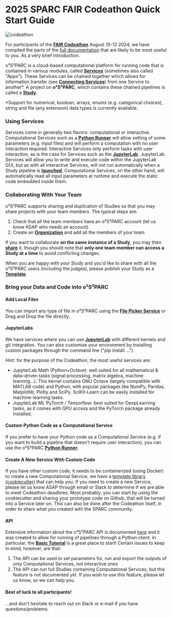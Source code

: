 # 2025 SPARC FAIR Codeathon Quick Start Guide

![codeathon](https://images.ctfassets.net/6bya4tyw8399/2qgsOmFnm7wYIfRrPrqbgx/ae3255858aa12bfcebb52e95c7cacffe/codeathon-graphic.png)

For participants of the [**FAIR Codeathon**](https://sparc.science/news-and-events/events/2023sparc-codeathon) August 10-12 2024, we have compiled the parts of the [full documentation](https://docs.osparc.io/#/) that are likely to be most useful to you. As a very brief introduction.

o²S²PARC is a cloud-based computational platform for running code that is contained in various modules, called [**Services**](../docs/platform_introduction/services.md) (sometimes also called "Apps"). These Services can be chained together which allows for information transfer (see [**Connecting Services**](../docs/study_setup/connecting_services.md)) from one Service to another\*. A project on **o²S²PARC**, which contains these chained pipelines is called a [**Study**](../docs/platform_introduction/studies.md).

*Support for numerical, boolean, arrays, enums (e.g. categorical choices), string and file (any extension) data types is currently available.
### Using Services
Services come in generally two flavors: computational or interactive. Computational Services such as a [**Python Runner**](../docs/tutorials/python_runner.md) will allow setting of some parameters (e.g. input files) and will perform a computation with no user interaction required. Interactive Services only perform tasks with user interaction, as is the case for Services such as the [**JupyterLab**](../docs/study_setup/JupyterLabs.md). JupyterLab Services will allow you to write and execute code within the JupyterLab GUI, but as with all interactive Services, will not run automatically when a Study pipeline is [**launched**](../docs/study_setup/run_simulation.md). Computational Services, on the other hand, will automatically read all input parameters at runtime and execute the static code embedded inside them. 

### Collaborating With Your Team
o²S²PARC supports sharing and duplication of Studies so that you may share projects with your team members. The typical steps are:
1. Check that all the team members have an o²S²PARC account (let us know ASAP who needs an account)
2. Create an [**Organization**](../docs/study_setup/sharestudy?id=organization) and add all the members of your team

If you want to collaborate **on the same instance of a Study**, you may then [**share**](../docs/study_setup/sharestudy?id=sharing-a-study) it, though you should note that **only one team member can access a Study at a time** to avoid conflicting changes. 

When you are happy with your Study and you'd like to share with all the o²S²PARC users (including the judges), please publish your Study as a [**Template**](../docs/study_setup/sharestudy?id=publishing-a-study-as-a-template).

### Bring your Data and Code into **o²S²PARC** 

#### Add Local Files
You can import any type of file in o²S²PARC using the [**File Picker Service**](../docs/study_setup/loading_data/loading_data.md) or Drag and Drop the file directly.

#### JupyterLabs
We have services where you can use [**JupyterLab**](../docs/study_setup/JupyterLabs.md) with different kernels and git integration. You can also customise your environment by installing custom packages through the command line ("pip install ...").

*Hint*: for the purpose of the Codeathon, the most useful services are:
- JupyterLab Math (Python+Octave): well suited for all mathematical & data-driven tasks (signal processing, matrix algebra, machine learning...). This kernel contains GNU Octave (largely compatible with MATLAB code) and Python, with popular packages like NumPy, Pandas, Matplotlib, Plotly and SciPy. SciKit-Learn can be easily installed for machine-learning tasks.
- JupyterLab ML PyTorch / Tensorflow: best suited for DeepLearning tasks, as it comes with GPU access and the PyTorch package already installed.

#### Custom Python Code as a Computational Service
If you prefer to have your Python code as a Computational Service (e.g. if you want to build a pipeline that doesn't require user interaction), you can use the o²S²PARC [**Python Runner**](../docs/tutorials/python_runner.md).

#### Create A New Service With Custom Code
If you have other custom code, it needs to be containerized (using Docker) to create a new Computational Service, we have a [template library (cookiecutter)](https://github.com/ITISFoundation/cookiecutter-osparc-service) that can help you. If you need to create a new Service, please let us know ASAP through email or Slack to determine if we are able to meet Codeathon deadlines. Most probably, you can start by using the cookiecutter and sharing your prototype code on Github, that will be turned into a Service later on. This can also be done after the Codeathon itself, in order to share what you created with the SPARC community.

#### API
Extensive information about the o²S²PARC API is documented [here](https://itisfoundation.github.io/osparc-simcore-clients/#/) and it was created to allow for running of pipelines through a Python client. In particular, the [**Basic Tutorial**](https://itisfoundation.github.io/osparc-simcore-clients/#/clients/python/artifacts/docs/BasicTutorial_v0.6.0) is a great place to start! Certain issues to keep in mind, however, are that:
1. The API can be used to set parameters for, run and export the outputs of only Computational Services, not interactive ones
2. The API can run full Studies containing Computational Services, but this feature is not documented yet. If you wish to use this feature, please let us know, so we can help you.



#### Best of luck to all participants!
...and don't hesitate to reach out on Slack or e-mail if you have questions/problems.